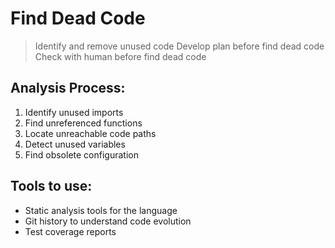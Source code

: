 # Find Dead Code
> Identify and remove unused code
> Develop plan before find dead code
> Check with human before find dead code

## Analysis Process:
1. Identify unused imports
2. Find unreferenced functions
3. Locate unreachable code paths
4. Detect unused variables
5. Find obsolete configuration

## Tools to use:
- Static analysis tools for the language
- Git history to understand code evolution
- Test coverage reports